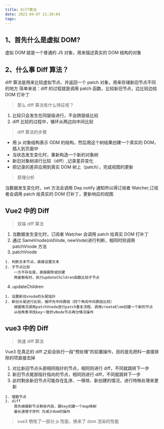 ```yaml
---
title: Diff算法
date: 2023-04-07 21:20:04
tags:
---
```


## 1、首先什么是虚拟 DOM?

虚拟 DOM 就是一个普通的 JS 对象，用来描述真实的 DOM 结构的对象

## 2、什么事 Diff 算法？

diff 算法是用来比较虚拟节点、并返回一个 patch 对象，用来存储新旧节点不同的地方
简单来说：diff 的过程就是调用 patch 函数，比较新旧节点，边比较边给 DOM 打补丁

> 那么 diff 算法有什么特征呢？

1. 比较只会发生在同层级进行，不会跨层级比较
2. diff 比较的过程中，循环从两边向中间比较

> diff 算法的步骤

- 用 js 对象结构表示 ODM 的结构，然后用这个树结果创建一个真实的 DOM，插入到页面中
- 当状态发生变化时，重新构造一个新的对象树
- 新旧对象树进行比较（diff）,记录差异变化
- 把记录的差异应用到真实 DOM 树上（patch），完成视图的更新

> 原理分析

当数据发生变化时，set 方法会调用 Dep.notify 通知所以得订阅者 Watcher,订阅者会调用 patch 给真实的 DOM 打补丁，更新响应的视图

## Vue2 中的 Diff

> 双端 diff 算法

1. 当数据发生变化时，订阅者 Watcher 会调用 patch 给真实 DOM 打补丁
2. 通过 SameVnode(oldVode, newVode)进行判断，相同时则调用 patchVnode 方法
3. patchVnode

```
1. 判断文本节点，直接设置文本
2. 子节点比较
    一方不存在是，直接删除或创建
    两者都有时，执行updateChildren函数比较子节点
```

4. updateChildren

```
1. 设置新旧vnode的头尾指针
2. 新旧头尾进行比较，循环先中间靠拢（四个角向中间靠拢比较）
    根据情况调用patchVnode进行patch重复流程、调用createElem创建一个新的节点
    从哈希表寻找key一致的vNode节点再分情况操作
```

## vue3 中的 Diff

> 快速 diff 算法

Vue3 在真正的 diff 之前会执行一段“预处理”的前置操作，目的是先把科一直接排除的项直接去掉

1. 对比新旧节点头部相同指针的节点，相同则进行 diff，不同就跳转下一步
2. 新旧节点尾部指针指向的节点，相同则进行 diff，不同就跳转下一步
3. 此时剩余新旧节点可能存在乱序、一移除、新创建的情况，进行特殊处理来更新

```
1. 增删节点
2. diff
    首先根据新节点剩余内容，跟key创建一个map映射
    最长递增子序列 为减少dom的操作
```

> vue3 牺牲了一部分 js 性能，换来了 dom 渲染的性能
